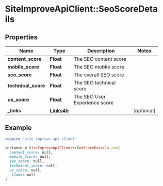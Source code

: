 # SiteImproveApiClient::SeoScoreDetails

## Properties

| Name | Type | Description | Notes |
| ---- | ---- | ----------- | ----- |
| **content_score** | **Float** | The SEO content score |  |
| **mobile_score** | **Float** | The SEO mobile score |  |
| **seo_score** | **Float** | The overall SEO score |  |
| **technical_score** | **Float** | The SEO technical score |  |
| **ux_score** | **Float** | The SEO User Experience score |  |
| **_links** | [**Links45**](Links45.md) |  | [optional] |

## Example

```ruby
require 'site_improve_api_client'

instance = SiteImproveApiClient::SeoScoreDetails.new(
  content_score: null,
  mobile_score: null,
  seo_score: null,
  technical_score: null,
  ux_score: null,
  _links: null
)
```

